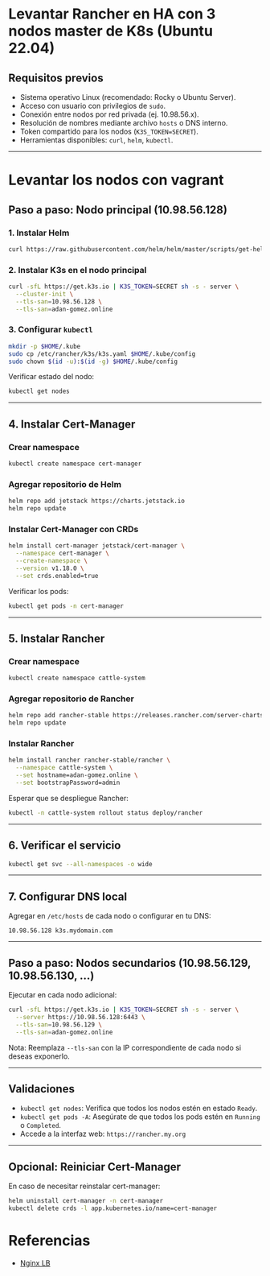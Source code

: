 
# Levantar Rancher en HA con 3 nodos master de K8s (Ubuntu 22.04)

## Requisitos previos

* Sistema operativo Linux (recomendado: Rocky o Ubuntu Server).
* Acceso con usuario con privilegios de `sudo`.
* Conexión entre nodos por red privada (ej. 10.98.56.x).
* Resolución de nombres mediante archivo `hosts` o DNS interno.
* Token compartido para los nodos (`K3S_TOKEN=SECRET`).
* Herramientas disponibles: `curl`, `helm`, `kubectl`.

---

# Levantar los nodos con vagrant


## Paso a paso: Nodo principal (10.98.56.128)

### 1. Instalar Helm

```bash
curl https://raw.githubusercontent.com/helm/helm/master/scripts/get-helm-3 | bash
```

### 2. Instalar K3s en el nodo principal

```bash
curl -sfL https://get.k3s.io | K3S_TOKEN=SECRET sh -s - server \
  --cluster-init \
  --tls-san=10.98.56.128 \
  --tls-san=adan-gomez.online
```

### 3. Configurar `kubectl`

```bash
mkdir -p $HOME/.kube
sudo cp /etc/rancher/k3s/k3s.yaml $HOME/.kube/config
sudo chown $(id -u):$(id -g) $HOME/.kube/config
```

Verificar estado del nodo:

```bash
kubectl get nodes
```

---

## 4. Instalar Cert-Manager

### Crear namespace

```bash
kubectl create namespace cert-manager
```

### Agregar repositorio de Helm

```bash
helm repo add jetstack https://charts.jetstack.io
helm repo update
```

### Instalar Cert-Manager con CRDs

```bash
helm install cert-manager jetstack/cert-manager \
  --namespace cert-manager \
  --create-namespace \
  --version v1.18.0 \
  --set crds.enabled=true
```

Verificar los pods:

```bash
kubectl get pods -n cert-manager
```

---

## 5. Instalar Rancher

### Crear namespace

```bash
kubectl create namespace cattle-system
```

### Agregar repositorio de Rancher

```bash
helm repo add rancher-stable https://releases.rancher.com/server-charts/stable
helm repo update
```

### Instalar Rancher

```bash
helm install rancher rancher-stable/rancher \
  --namespace cattle-system \
  --set hostname=adan-gomez.online \
  --set bootstrapPassword=admin
```

Esperar que se despliegue Rancher:

```bash
kubectl -n cattle-system rollout status deploy/rancher
```

---

## 6. Verificar el servicio

```bash
kubectl get svc --all-namespaces -o wide
```

---

## 7. Configurar DNS local

Agregar en `/etc/hosts` de cada nodo o configurar en tu DNS:

```
10.98.56.128 k3s.mydomain.com
```

---

## Paso a paso: Nodos secundarios (10.98.56.129, 10.98.56.130, ...)

Ejecutar en cada nodo adicional:

```bash
curl -sfL https://get.k3s.io | K3S_TOKEN=SECRET sh -s - server \
  --server https://10.98.56.128:6443 \
  --tls-san=10.98.56.129 \
  --tls-san=adan-gomez.online
```

Nota: Reemplaza `--tls-san` con la IP correspondiente de cada nodo si deseas exponerlo.

---

## Validaciones

* `kubectl get nodes`: Verifica que todos los nodos estén en estado `Ready`.
* `kubectl get pods -A`: Asegúrate de que todos los pods estén en `Running` o `Completed`.
* Accede a la interfaz web: `https://rancher.my.org`

---

## Opcional: Reiniciar Cert-Manager

En caso de necesitar reinstalar cert-manager:

```bash
helm uninstall cert-manager -n cert-manager
kubectl delete crds -l app.kubernetes.io/name=cert-manager
```


# Referencias

- [Nginx LB](https://ranchermanager.docs.rancher.com/how-to-guides/new-user-guides/infrastructure-setup/nginx-load-balancer)